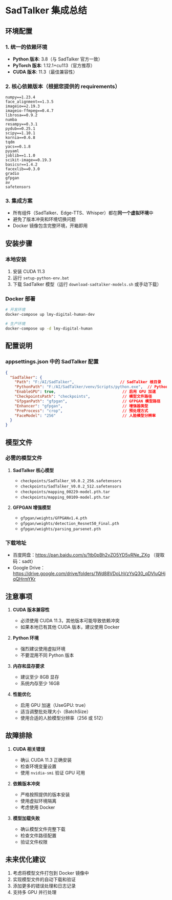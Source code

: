 # SadTalker 集成总结

## 环境配置

### 1. 统一的依赖环境
- **Python 版本**: 3.8（与 SadTalker 官方一致）
- **PyTorch 版本**: 1.12.1+cu113（官方推荐）
- **CUDA 版本**: 11.3（最佳兼容性）

### 2. 核心依赖版本（根据您提供的 requirements）
```
numpy==1.23.4
face_alignment==1.3.5
imageio==2.19.3
imageio-ffmpeg==0.4.7
librosa==0.9.2
numba
resampy==0.3.1
pydub==0.25.1
scipy==1.10.1
kornia==0.6.8
tqdm
yacs==0.1.8
pyyaml
joblib==1.1.0
scikit-image==0.19.3
basicsr==1.4.2
facexlib==0.3.0
gradio
gfpgan
av
safetensors
```

### 3. 集成方案
- 所有组件（SadTalker、Edge-TTS、Whisper）都在**同一个虚拟环境**中
- 避免了版本冲突和环境切换问题
- Docker 镜像包含完整环境，开箱即用

## 安装步骤

### 本地安装
1. 安装 CUDA 11.3
2. 运行 `setup-python-env.bat`
3. 下载 SadTalker 模型（运行 `download-sadtalker-models.sh` 或手动下载）

### Docker 部署
```bash
# 开发环境
docker-compose up lmy-digital-human-dev

# 生产环境
docker-compose up -d lmy-digital-human
```

## 配置说明

### appsettings.json 中的 SadTalker 配置
```json
{
  "SadTalker": {
    "Path": "F:/AI/SadTalker",                    // SadTalker 根目录
    "PythonPath": "F:/AI/SadTalker/venv/Scripts/python.exe",  // Python 解释器路径
    "EnableGPU": true,                             // 启用 GPU 加速
    "CheckpointsPath": "checkpoints",              // 模型文件路径
    "GfpganPath": "gfpgan",                        // GFPGAN 模型路径
    "Enhancer": "gfpgan",                          // 增强器类型
    "PreProcess": "crop",                          // 预处理方式
    "FaceModel": "256"                             // 人脸模型分辨率
  }
}
```

## 模型文件

### 必需的模型文件
1. **SadTalker 核心模型**
   - `checkpoints/SadTalker_V0.0.2_256.safetensors`
   - `checkpoints/SadTalker_V0.0.2_512.safetensors`
   - `checkpoints/mapping_00229-model.pth.tar`
   - `checkpoints/mapping_00109-model.pth.tar`

2. **GFPGAN 增强模型**
   - `gfpgan/weights/GFPGANv1.4.pth`
   - `gfpgan/weights/detection_Resnet50_Final.pth`
   - `gfpgan/weights/parsing_parsenet.pth`

### 下载地址
- 百度网盘：https://pan.baidu.com/s/1tb0pBh2vZO5YD5vRNe_ZXg （提取码：sadt）
- Google Drive：https://drive.google.com/drive/folders/1Wd88VDoLhVzYsQ30_qDVluQHjqQHrmYKr

## 注意事项

1. **CUDA 版本兼容性**
   - 必须使用 CUDA 11.3，其他版本可能导致依赖冲突
   - 如果本地已有其他 CUDA 版本，建议使用 Docker

2. **Python 环境**
   - 强烈建议使用虚拟环境
   - 不要混用不同 Python 版本

3. **内存和显存要求**
   - 建议至少 8GB 显存
   - 系统内存至少 16GB

4. **性能优化**
   - 启用 GPU 加速（UseGPU: true）
   - 适当调整批处理大小（BatchSize）
   - 使用合适的人脸模型分辨率（256 或 512）

## 故障排除

1. **CUDA 相关错误**
   - 确认 CUDA 11.3 正确安装
   - 检查环境变量设置
   - 使用 `nvidia-smi` 验证 GPU 可用

2. **依赖版本冲突**
   - 严格按照提供的版本安装
   - 使用虚拟环境隔离
   - 考虑使用 Docker

3. **模型加载失败**
   - 确认模型文件完整下载
   - 检查文件路径配置
   - 验证文件权限

## 未来优化建议

1. 考虑将模型文件打包到 Docker 镜像中
2. 实现模型文件的自动下载和验证
3. 添加更多的错误处理和日志记录
4. 支持多 GPU 并行处理